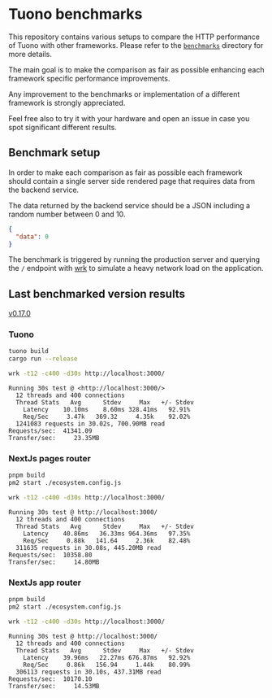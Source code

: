 # Tuono benchmarks

This repository contains various setups to compare the HTTP performance of Tuono with other frameworks. Please refer to the [`benchmarks`](./benchmarks/) directory for more details.

The main goal is to make the comparison as fair as possible enhancing each framework specific
performance improvements.

Any improvement to the benchmarks or implementation of a different framework is strongly appreciated.

Feel free also to try it with your hardware and open an issue in case you spot significant different results.

## Benchmark setup

In order to make each comparison as fair as possible each framework should contain a single server side
rendered page that requires data from the backend service.

The data returned by the backend service should be a JSON including a random number between 0 and 10.

```json
{
  "data": 0
}
```

The benchmark is triggered by running the production server and querying the `/` endpoint with [wrk](https://github.com/wg/wrk) to simulate a heavy network load on the application.

## Last benchmarked version results

[v0.17.0](/benchmarks/v0.17.0)

### Tuono

```sh
tuono build
cargo run --release
```

```sh
wrk -t12 -c400 -d30s http://localhost:3000/
```

```text
Running 30s test @ <http://localhost:3000/>
  12 threads and 400 connections
  Thread Stats   Avg      Stdev     Max   +/- Stdev
    Latency    10.10ms    8.60ms 328.41ms   92.91%
    Req/Sec     3.47k   369.32     4.35k    92.02%
  1241083 requests in 30.02s, 700.90MB read
Requests/sec:  41341.09
Transfer/sec:     23.35MB
```

### NextJs pages router

```sh
pnpm build
pm2 start ./ecosystem.config.js
```

```sh
wrk -t12 -c400 -d30s http://localhost:3000/
```

```text
Running 30s test @ http://localhost:3000/
  12 threads and 400 connections
  Thread Stats   Avg      Stdev     Max   +/- Stdev
    Latency    40.86ms   36.33ms 964.36ms   97.35%
    Req/Sec     0.88k   141.64     2.36k    82.48%
  311635 requests in 30.08s, 445.20MB read
Requests/sec:  10358.80
Transfer/sec:     14.80MB
```

### NextJs app router

```sh
pnpm build
pm2 start ./ecosystem.config.js
```

```sh
wrk -t12 -c400 -d30s http://localhost:3000/
```

```text
Running 30s test @ http://localhost:3000/
  12 threads and 400 connections
  Thread Stats   Avg      Stdev     Max   +/- Stdev
    Latency    39.96ms   22.27ms 676.87ms   92.92%
    Req/Sec     0.86k   156.94     1.44k    80.99%
  306113 requests in 30.10s, 437.31MB read
Requests/sec:  10170.10
Transfer/sec:     14.53MB
```
